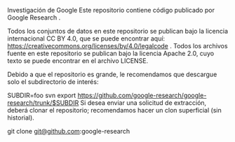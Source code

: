 Investigación de Google
Este repositorio contiene código publicado por Google Research .

Todos los conjuntos de datos en este repositorio se publican bajo la licencia internacional CC BY 4.0, que se puede encontrar aquí: https://creativecommons.org/licenses/by/4.0/legalcode . Todos los archivos fuente en este repositorio se publican bajo la licencia Apache 2.0, cuyo texto se puede encontrar en el archivo LICENSE.

Debido a que el repositorio es grande, le recomendamos que descargue solo el subdirectorio de interés:

SUBDIR=foo
svn export https://github.com/google-research/google-research/trunk/$SUBDIR
Si desea enviar una solicitud de extracción, deberá clonar el repositorio; recomendamos hacer un clon superficial (sin historial).

git clone git@github.com:google-research
